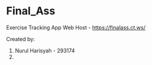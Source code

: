 # Final_Ass
Exercise Tracking App
Web Host - https://finalass.ct.ws/

Created by:
1. Nurul Harisyah - 293174
2. 
